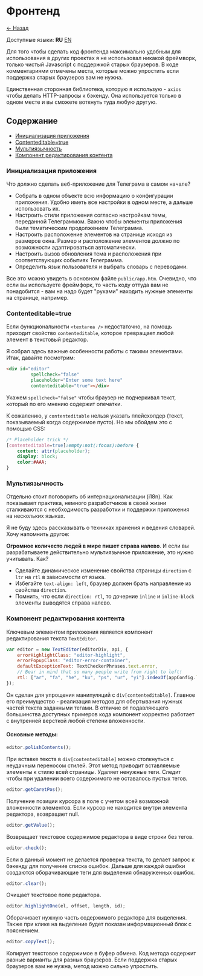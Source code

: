 # Фронтенд

[&larr; Назад](./README.md)

Доступные языки: **RU** [EN](./../../frontend.md)

Для того чтобы сделать код фронтенда максимально удобным для использования в других проектах 
я не использовал никакой фреймворк, только чистый Javascript с поддержкой старых браузеров.
В коде комментариями отмечены места, которые можно упростить если поддержка старых браузеров вам не нужна.

Единственная сторонная библиотека, которую я использую - `axios` чтобы делать HTTP-запросы к бэкенду.
Она используется только в одном месте и вы сможете воткнуть туда любую другую.

## Содержание

- [Инициализация приложения](#init)
- [Contenteditable=true](#contenteditable)
- [Мультиязычность](#i18n)
- [Компонент редактирования контента](#editor)

### <a name="init"></a>Инициализация приложения

Что должно сделать веб-приложение для Телеграма в самом начале?

- Собрать в одном объекте всю информацию о конфигурации приложения. Удобно иметь все настройки в одном месте, а дальше использовать их.
- Настроить стили приложения согласно настройкам темы, переданной Телеграммом. Важно чтобы элементы приложения были тематическим продолжением Телеграмма.
- Настроить расположение элементов на странице исходя из размеров окна. Размер и расположение элементов должно по возможности адаптироваться автоматически. 
- Настроить вызов обновления тема и расположения при соответствующих событиях Телеграмма.
- Определить язык пользователя и выбрать словарь с переводами.

Все это можно увидеть в основном файле `public/app.htm`. Очевидно, что если вы используете фреймфорк, 
то часть коду оттуда вам не понадобится - вам на надо будет "руками" находить нужные элементы на странице, например.

### <a name="contenteditable"></a>Contenteditable=true

Если функциональности `<textarea />` недостаточно, на помощь приходит свойство
`contenteditable`, которое превращает любой элемент в текстовый редактор.

Я собрал здесь важные особенности работы с такими элементами. Итак, давайте посмотрим:

```html
<div id="editor"
         spellcheck="false"
         placeholder="Enter some text here"
         contenteditable="true"></div>
```

Укажем `spellcheck="false"` чтобы браузер не подчеркивал текст, который по его мнению
содержит опечатки. 

К сожалению, у `contenteditable` нельзя указать плейсхолдер (текст, показываемый когда содержимое пусто).
Но мы обойдем это с помощью CSS:

```css
/* Placeholder trick */
[contenteditable=true]:empty:not(:focus):before {
    content: attr(placeholder);
    display: block;
    color:#AAA;
}
```

### <a name="i18n"></a>Мультиязычность

Отдельно стоит поговорить об интернационализации (i18n). Как показывает практика, немного разработчиков
в своей жизни сталкиваются с необходимость разработки и поддержки приложения на нескольких языках.

Я не буду здесь рассказывать о техниках хранения и ведения словарей. Хочу напомнить другое:

**Огромное количесто людей в мире пишет справа налево**. И если вы разрабатываете действительно мультиязычное приложение,
это нужно учитывать. Как?

- Сделайте динамическое изменение свойства страницы `direction` с `ltr` на `rtl` в зависимости от языка.
- Избегайте `text-align: left`, браузер должен брать направление из свойства `direction`.
- Помнить, что если `direction: rtl`, то дочерние `inline` и `inline-block` элементы выводятся справа налево.  

### <a name="editor"></a>Компонент редактирования контента 

Ключевым элементом приложения является компонент редактирования текста `TextEditor`.

```javascript
var editor = new TextEditor(editorDiv, api, {
    errorHighlightClass: "editor-highlight",
    errorPopupClass: "editor-error-container",
    defaultExceptionText: TextCheckerPhrases.text.error,
    // Bear in mind that so many people write from right to left!
    rtl: ["ar", "fa", "he", "ku", "ps", "ur", "yi"].indexOf(appConfig.language.substring(0, 2)) != -1
});
```

Он сделан для упрощения манипуляций с `div[contenteditable]`.
Главное его преимущество - реализация методов для обертывания нужных частей текста заданными тегами.
В отличие от подавляющего большинства доступных примеров кода компонент корректно работает с внутренней 
версткой любой степени вложенности.

#### Основные методы:

```javascript
editor.polishContents();
```

При вставке текста в `div[contenteditable]` можно столкнуться с неудачным переносом стилей.
Этот метод приводит вставляемые элементы к стилю всей страницы. Удаляет ненужные теги.
Следит чтобы при удалении всего содержимого не оставалось пустых тегов.


```javascript
editor.getCaretPos();
```

Получение позиции курсора в поле с учетом всей возможной вложенности элементов. 
Если курсор не находится внутри элемента редактора, возвращает null.


```javascript
editor.getValue();
```

Возвращает текстовое содержимое редактора в виде строки без тегов.

```javascript
editor.check();
```

Если в данный момент не делается проверка текста, то делает запрос к бэкенду для 
получение списка ошибок. Дальше для каждой ошибки создаются оборачивающие теги для 
выделения обнаруженных ошибок.

```javascript
editor.clear();
```

Очищает текстовое поле редактора.

```javascript
editor.highlightOne(el, offset, length, id);
```

Оборачивает нужную часть содержимого редактора для выделения. 
Также при клике на выделение будет показан информационный блок с пояснением.

```javascript
editor.copyText();
```

Копирует текстовое содержимое в буфер обмена. Код метода содержит разные варианты для разных браузеров. 
Если поддержка старых браузеров вам не нужна, метод можно сильно упростить.
